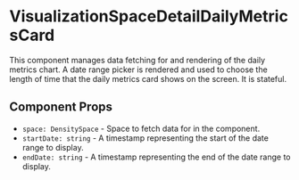 # VisualizationSpaceDetailDailyMetricsCard

This component manages data fetching for and rendering of the daily metrics chart. A date range
picker is rendered and used to choose the length of time that the daily metrics card shows on the
screen. It is stateful.

## Component Props
- `space: DensitySpace` - Space to fetch data for in the component.
- `startDate: string` - A timestamp representing the start of the date range to display.
- `endDate: string` - A timestamp representing the end of the date range to display.
